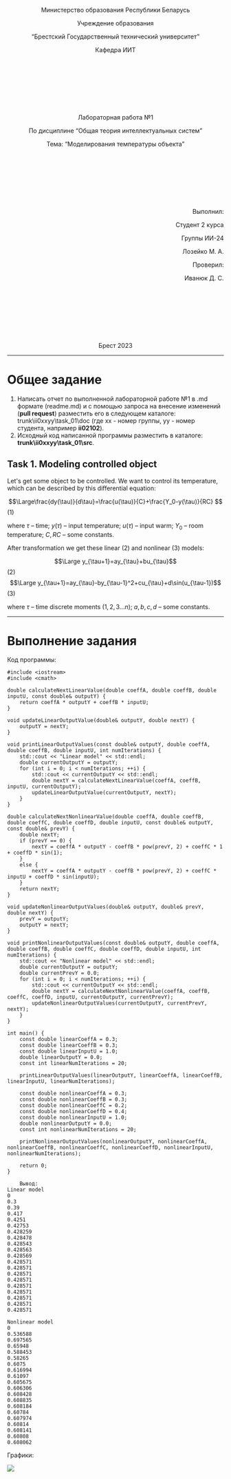 <p style="text-align: center;">Министерство образования Республики Беларусь</p>
<p style="text-align: center;">Учреждение образования</p>
<p style="text-align: center;">“Брестский Государственный технический университет”</p>
<p style="text-align: center;">Кафедра ИИТ</p>
<div style="margin-bottom: 10em;"></div>
<p style="text-align: center;">Лабораторная работа №1</p>
<p style="text-align: center;">По дисциплине “Общая теория интеллектуальных систем”</p>
<p style="text-align: center;">Тема: “Моделирования температуры объекта”</p>
<div style="margin-bottom: 10em;"></div>
<p style="text-align: right;">Выполнил:</p>
<p style="text-align: right;">Студент 2 курса</p>
<p style="text-align: right;">Группы ИИ-24</p>
<p style="text-align: right;">Лозейко М. А.</p>
<p style="text-align: right;">Проверил:</p>
<p style="text-align: right;">Иванюк Д. С.</p>
<div style="margin-bottom: 10em;"></div>
<p style="text-align: center;">Брест 2023</p>

---

# Общее задание #
1. Написать отчет по выполненной лабораторной работе №1 в .md формате (readme.md) и с помощью запроса на внесение изменений (**pull request**) разместить его в следующем каталоге: trunk\ii0xxyy\task_01\doc (где xx - номер группы, yy - номер студента, например **ii02102**).
2. Исходный код написанной программы разместить в каталоге: **trunk\ii0xxyy\task_01\src**.

## Task 1. Modeling controlled object ##
Let's get some object to be controlled. We want to control its temperature, which can be described by this differential equation:

$$\Large\frac{dy(\tau)}{d\tau}=\frac{u(\tau)}{C}+\frac{Y_0-y(\tau)}{RC} $$ (1)

where $\tau$ – time; $y(\tau)$ – input temperature; $u(\tau)$ – input warm; $Y_0$ – room temperature; $C,RC$ – some constants.

After transformation we get these linear (2) and nonlinear (3) models:

$$\Large y_{\tau+1}=ay_{\tau}+bu_{\tau}$$ (2)
$$\Large y_{\tau+1}=ay_{\tau}-by_{\tau-1}^2+cu_{\tau}+d\sin(u_{\tau-1})$$ (3)

where $\tau$ – time discrete moments ($1,2,3{\dots}n$); $a,b,c,d$ – some constants.

---

# Выполнение задания #

Код программы:
```cpp﻿
#include <iostream>
#include <cmath>

double calculateNextLinearValue(double coeffA, double coeffB, double inputU, const double& outputY) {
    return coeffA * outputY + coeffB * inputU;
}

void updateLinearOutputValue(double& outputY, double nextY) {
    outputY = nextY;
}

void printLinearOutputValues(const double& outputY, double coeffA, double coeffB, double inputU, int numIterations) {
    std::cout << "Linear model" << std::endl;
    double currentOutputY = outputY;
    for (int i = 0; i < numIterations; ++i) {
        std::cout << currentOutputY << std::endl;
        double nextY = calculateNextLinearValue(coeffA, coeffB, inputU, currentOutputY);
        updateLinearOutputValue(currentOutputY, nextY);
    }
}

double calculateNextNonlinearValue(double coeffA, double coeffB, double coeffC, double coeffD, double inputU, const double& outputY, const double& prevY) {
    double nextY;
    if (prevY == 0) {
        nextY = coeffA * outputY - coeffB * pow(prevY, 2) + coeffC * 1 + coeffD * sin(1);
    }
    else {
        nextY = coeffA * outputY - coeffB * pow(prevY, 2) + coeffC * inputU + coeffD * sin(inputU);
    }
    return nextY;
}

void updateNonlinearOutputValues(double& outputY, double& prevY, double nextY) {
    prevY = outputY;
    outputY = nextY;
}

void printNonlinearOutputValues(const double& outputY, double coeffA, double coeffB, double coeffC, double coeffD, double inputU, int numIterations) {
    std::cout << "Nonlinear model" << std::endl;
    double currentOutputY = outputY;
    double currentPrevY = 0.0;
    for (int i = 0; i < numIterations; ++i) {
        std::cout << currentOutputY << std::endl;
        double nextY = calculateNextNonlinearValue(coeffA, coeffB, coeffC, coeffD, inputU, currentOutputY, currentPrevY);
        updateNonlinearOutputValues(currentOutputY, currentPrevY, nextY);
    }
}

int main() {
    const double linearCoeffA = 0.3;
    const double linearCoeffB = 0.3;
    const double linearInputU = 1.0;
    double linearOutputY = 0.0;
    const int linearNumIterations = 20;

    printLinearOutputValues(linearOutputY, linearCoeffA, linearCoeffB, linearInputU, linearNumIterations);

    const double nonlinearCoeffA = 0.3;
    const double nonlinearCoeffB = 0.3;
    const double nonlinearCoeffC = 0.2;
    const double nonlinearCoeffD = 0.4;
    const double nonlinearInputU = 1.0;
    double nonlinearOutputY = 0.0;
    const int nonlinearNumIterations = 20;

    printNonlinearOutputValues(nonlinearOutputY, nonlinearCoeffA, nonlinearCoeffB, nonlinearCoeffC, nonlinearCoeffD, nonlinearInputU, nonlinearNumIterations);

    return 0;
}

    Вывод:
Linear model
0
0.3
0.39
0.417
0.4251
0.42753
0.428259
0.428478
0.428543
0.428563
0.428569
0.428571
0.428571
0.428571
0.428571
0.428571
0.428571
0.428571
0.428571
0.428571

Nonlinear model
0
0.536588
0.697565
0.65948
0.588453
0.58265
0.6075
0.616994
0.61097
0.605675
0.606306
0.608428
0.608835
0.608184
0.60784
0.607974
0.60814
0.608141
0.60808
0.608062
```
 Графики:
 
 ![](grafic_function.png)
